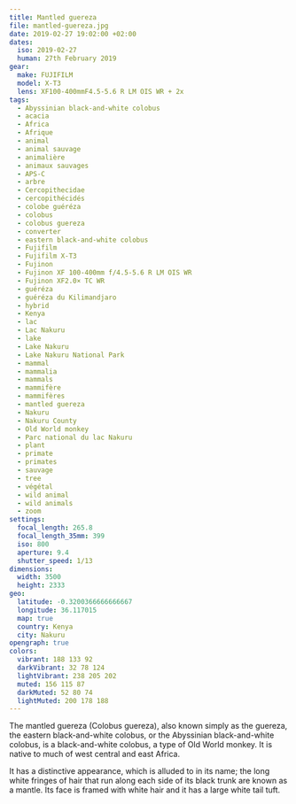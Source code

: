 ```yaml
---
title: Mantled guereza
file: mantled-guereza.jpg
date: 2019-02-27 19:02:00 +02:00
dates:
  iso: 2019-02-27
  human: 27th February 2019
gear:
  make: FUJIFILM
  model: X-T3
  lens: XF100-400mmF4.5-5.6 R LM OIS WR + 2x
tags:
  - Abyssinian black-and-white colobus
  - acacia
  - Africa
  - Afrique
  - animal
  - animal sauvage
  - animalière
  - animaux sauvages
  - APS-C
  - arbre
  - Cercopithecidae
  - cercopithécidés
  - colobe guéréza
  - colobus
  - colobus guereza
  - converter
  - eastern black-and-white colobus
  - Fujifilm
  - Fujifilm X-T3
  - Fujinon
  - Fujinon XF 100-400mm f/4.5-5.6 R LM OIS WR
  - Fujinon XF2.0× TC WR
  - guéréza
  - guéréza du Kilimandjaro
  - hybrid
  - Kenya
  - lac
  - Lac Nakuru
  - lake
  - Lake Nakuru
  - Lake Nakuru National Park
  - mammal
  - mammalia
  - mammals
  - mammifère
  - mammifères
  - mantled guereza
  - Nakuru
  - Nakuru County
  - Old World monkey
  - Parc national du lac Nakuru
  - plant
  - primate
  - primates
  - sauvage
  - tree
  - végétal
  - wild animal
  - wild animals
  - zoom
settings:
  focal_length: 265.8
  focal_length_35mm: 399
  iso: 800
  aperture: 9.4
  shutter_speed: 1/13
dimensions:
  width: 3500
  height: 2333
geo:
  latitude: -0.3200366666666667
  longitude: 36.117015
  map: true
  country: Kenya
  city: Nakuru
opengraph: true
colors:
  vibrant: 188 133 92
  darkVibrant: 32 78 124
  lightVibrant: 238 205 202
  muted: 156 115 87
  darkMuted: 52 80 74
  lightMuted: 200 178 188
---
```


The mantled guereza (Colobus guereza), also known simply as the guereza, the eastern black-and-white colobus, or the Abyssinian black-and-white colobus, is a black-and-white colobus, a type of Old World monkey. It is native to much of west central and east Africa.

It has a distinctive appearance, which is alluded to in its name; the long white fringes of hair that run along each side of its black trunk are known as a mantle. Its face is framed with white hair and it has a large white tail tuft.
